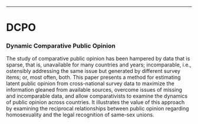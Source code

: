 ------------------------------------------------------------------------
DCPO
=========

### Dynamic Comparative Public Opinion

The study of comparative public opinion has been hampered by data that is sparse, that is, unavailable for many countries and years; incomparable, i.e., ostensibly addressing the same issue but generated by different survey items; or, most often, both.  This paper presents a method for estimating latent public opinion from cross-national survey data to maximize the information gleaned from available sources, overcome issues of missing and incomparable data, and allow comparativists to examine the dynamics of public opinion across countries.  It illustrates the value of this approach by examining the reciprocal relationships between public opinion regarding homosexuality and the legal recognition of same-sex unions.
